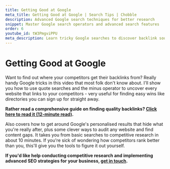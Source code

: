 ```yaml
---
title: Getting Good at Google
meta_title: Getting Good at Google | Search Tips | Chobble
description: Advanced Google search techniques for better research
snippet: Master Google search operators and advanced search features
order: 6
youtube_id: tW3PmgviPPU
meta_description: Learn tricky Google searches to discover backlink sources and use advanced search features effectively
---
```


# Getting Good at Google

Want to find out where your competitors get their backlinks from? Really handy Google tricks in this video that most folk don't know about. I'll show you how to use quote searches and the minus operator to uncover every website that links to your competitors - very useful for finding easy wins like directories you can sign up for straight away.

**Rather read a comprehensive guide on finding quality backlinks? [Click here to read it (12-minute read)](/guides/backlinks/).**

Also covers how to get around Google's personalised results that hide what you're really after, plus some clever ways to audit any website and find content gaps. It takes you from basic searches to competitive research in about 10 minutes. If you're sick of wondering how competitors rank better than you, this'll give you the tools to figure it out yourself.

**If you'd like help conducting competitive research and implementing advanced SEO strategies for your business, [get in touch](/contact/).**